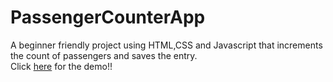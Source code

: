 # PassengerCounterApp
A beginner friendly project using HTML,CSS and Javascript that increments the count of passengers and saves the entry.</br>
Click <a href="https://ksheera-passengercounter.netlify.app/">here</a> for the demo!!
